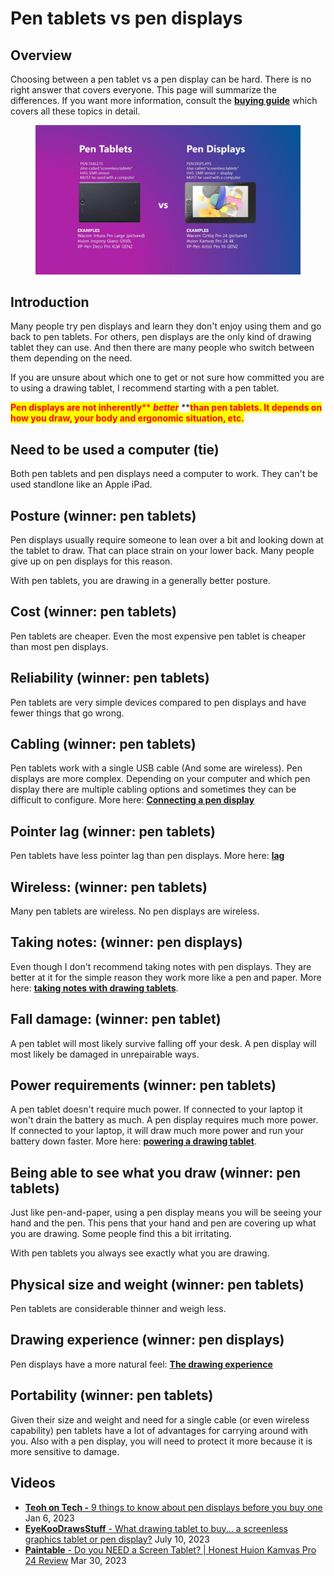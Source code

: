 # Pen tablets vs pen displays

## Overview

Choosing between a pen tablet vs a pen display can be hard. There is no right answer that covers everyone. This page will summarize the differences. If you want more information, consult the [**buying guide**](./) which covers all these topics in detail.&#x20;

<div align="left">

<figure><img src="../.gitbook/assets/7P SLIDE Pen Tablets vs Pen Displays.jpg" alt="" width="563"><figcaption></figcaption></figure>

</div>

## Introduction

Many people try pen displays and learn they don't enjoy using them and go back to pen tablets. For others, pen displays are the only kind of drawing tablet they can use. And then there are many people who switch between them depending on the need.

If you are unsure about which one to get or not sure how committed you are to using a drawing tablet, I recommend starting with a pen tablet.&#x20;

<mark style="color:red;">**Pen displays are not inherently**</mark><mark style="color:red;">** **</mark>_<mark style="color:red;">**better**</mark>_<mark style="color:red;">** **</mark><mark style="color:red;">**than pen tablets. It depends on how you draw, your body and ergonomic situation, etc.**</mark>&#x20;

## Need to be used a computer (tie)

Both pen tablets and pen displays need a computer to work. They can't be used standlone like an Apple iPad.

## Posture (winner: pen tablets)

Pen displays usually require someone to lean over a bit and looking down at the tablet to draw. That can place strain on your lower back. Many people give up on pen displays for this reason.

With pen tablets, you are drawing in a generally better posture.

## Cost (winner: pen tablets)

Pen tablets are cheaper. Even the most expensive pen tablet is cheaper than most pen displays.

## Reliability (winner: pen tablets)

Pen tablets are very simple devices compared to pen displays and have fewer things that go wrong.

## Cabling (winner: pen tablets)

Pen tablets work with a single USB cable (And some are wireless). Pen displays are more complex. Depending on your computer and which pen display there are multiple cabling options and sometimes they can be difficult to configure. More here: [**Connecting a pen display**](../guides/pen-displays/connecting-a-pen-display.md)&#x20;

## Pointer lag (winner: pen tablets)

Pen tablets have less pointer lag than pen displays. More here: [**lag**](../guides/core-features/lag.md) &#x20;

## Wireless: (winner: pen tablets)

Many  pen tablets are wireless. No pen displays are wireless.

## Taking notes: (winner: pen displays)

Even though I don't recommend taking notes with pen displays. They are better at it for the simple reason they work more like a pen and paper. More here: [**taking notes with drawing tablets**](../basics/use-cases/taking-notes-with-drawing-tablets.md).

## Fall damage: (winner: pen tablet)

A pen tablet will most likely survive falling off your desk. A pen display will most likely be damaged in unrepairable ways.

## Power requirements (winner: pen tablets)

A pen tablet doesn't require much power. If connected to your laptop it won't drain the battery as much. A pen display requires much more power. If connected to your laptop, it will draw much more power and run your battery down faster. More here: [**powering a drawing tablet**](../guides/core-features/powering-a-drawing-tablet.md).&#x20;

## Being able to see what you draw (winner: pen tablets)

Just like pen-and-paper, using a pen display means you will be seeing your hand and the pen. This pens that your hand and pen are covering up what you are drawing. Some people find this a bit irritating.

With pen tablets you always see exactly what you are drawing.&#x20;

## Physical size and weight (winner: pen tablets)

Pen tablets are considerable thinner and weigh less.

## Drawing experience (winner: pen displays)

Pen displays have a more natural feel: [**The drawing experience**](../guides/the-drawing-experience.md)&#x20;

## Portability (winner: pen tablets)

Given their size and weight and need for a single cable (or even wireless capability) pen tablets have a lot of advantages for carrying around with you. Also with a pen display, you will need to protect it more because it is more sensitive to damage.

## Videos

* [**Teoh on Tech -** 9 things to know about pen displays before you buy one](https://youtu.be/Ez7l1C49ClE) Jan 6, 2023
* [**EyeKooDrawsStuff** - What drawing tablet to buy... a screenless graphics tablet or pen display?](https://youtu.be/SpOmAvvXePE) July 10, 2023
* [**Paintable** - Do you NEED a Screen Tablet? | Honest Huion Kamvas Pro 24 Review](https://www.youtube.com/watch?v=9b-8ZUE6tkg) Mar 30, 2023

